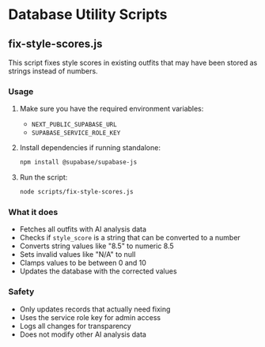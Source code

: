 # Database Utility Scripts

## fix-style-scores.js

This script fixes style scores in existing outfits that may have been stored as strings instead of numbers.

### Usage

1. Make sure you have the required environment variables:
   - `NEXT_PUBLIC_SUPABASE_URL`
   - `SUPABASE_SERVICE_ROLE_KEY`

2. Install dependencies if running standalone:
   ```bash
   npm install @supabase/supabase-js
   ```

3. Run the script:
   ```bash
   node scripts/fix-style-scores.js
   ```

### What it does

- Fetches all outfits with AI analysis data
- Checks if `style_score` is a string that can be converted to a number
- Converts string values like "8.5" to numeric 8.5
- Sets invalid values like "N/A" to null
- Clamps values to be between 0 and 10
- Updates the database with the corrected values

### Safety

- Only updates records that actually need fixing
- Uses the service role key for admin access
- Logs all changes for transparency
- Does not modify other AI analysis data
